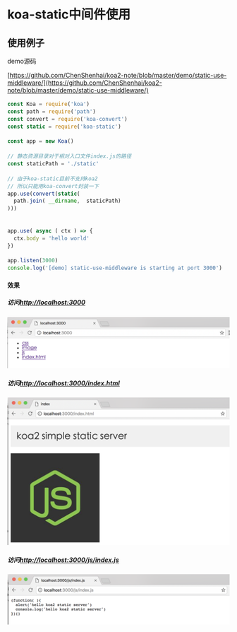 # koa-static中间件使用

## 使用例子
demo源码

[https://github.com/ChenShenhai/koa2-note/blob/master/demo/static-use-middleware/](https://github.com/ChenShenhai/koa2-note/blob/master/demo/static-use-middleware/)

```js
const Koa = require('koa')
const path = require('path')
const convert = require('koa-convert')
const static = require('koa-static')

const app = new Koa()

// 静态资源目录对于相对入口文件index.js的路径
const staticPath = './static'

// 由于koa-static目前不支持koa2
// 所以只能用koa-convert封装一下
app.use(convert(static(
  path.join( __dirname,  staticPath)
)))


app.use( async ( ctx ) => {
  ctx.body = 'hello world'
})

app.listen(3000)
console.log('[demo] static-use-middleware is starting at port 3000')

```

#### 效果

##### 访问[http://localhost:3000](http://localhost:3000)
![static-server-result](./../images/static-server-result-01.png)

##### 访问[http://localhost:3000/index.html](http://localhost:3000/index.html)
![static-server-result](./../images/static-server-result-02.png)

##### 访问[http://localhost:3000/js/index.js](http://localhost:3000/js/index.js)
![static-server-result](./../images/static-server-result-03.png)


